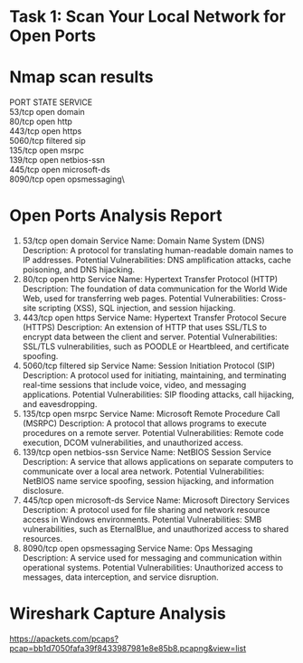 
# Task 1: Scan Your Local Network for Open Ports

# Nmap scan results

PORT    STATE SERVICE\
53/tcp  open  domain\
80/tcp  open  http\
443/tcp open  https\
5060/tcp filtered sip\
135/tcp  open  msrpc\
139/tcp  open  netbios-ssn\
445/tcp  open  microsoft-ds\
8090/tcp open  opsmessaging\


# Open Ports Analysis Report

1. 53/tcp  open  domain 
    Service Name: Domain Name System (DNS)
    Description: A protocol for translating human-readable domain names to IP addresses.
    Potential Vulnerabilities: DNS amplification attacks, cache poisoning, and DNS hijacking.
2. 80/tcp  open  http
    Service Name: Hypertext Transfer Protocol (HTTP)
    Description: The foundation of data communication for the World Wide Web, used for transferring web pages.
    Potential Vulnerabilities: Cross-site scripting (XSS), SQL injection, and session hijacking.
3. 443/tcp open  https
    Service Name: Hypertext Transfer Protocol Secure (HTTPS)
    Description: An extension of HTTP that uses SSL/TLS to encrypt data between the client and server.
    Potential Vulnerabilities: SSL/TLS vulnerabilities, such as POODLE or Heartbleed, and certificate spoofing.
4. 5060/tcp filtered sip
    Service Name: Session Initiation Protocol (SIP)
    Description: A protocol used for initiating, maintaining, and terminating real-time sessions that include voice, video, and messaging applications.
    Potential Vulnerabilities: SIP flooding attacks, call hijacking, and eavesdropping.
5. 135/tcp  open  msrpc
    Service Name: Microsoft Remote Procedure Call (MSRPC)
    Description: A protocol that allows programs to execute procedures on a remote server.
    Potential Vulnerabilities: Remote code execution, DCOM vulnerabilities, and unauthorized access.
6. 139/tcp  open  netbios-ssn
    Service Name: NetBIOS Session Service
    Description: A service that allows applications on separate computers to communicate over a local area network.
    Potential Vulnerabilities: NetBIOS name service spoofing, session hijacking, and information disclosure.
7. 445/tcp  open  microsoft-ds
    Service Name: Microsoft Directory Services
    Description: A protocol used for file sharing and network resource access in Windows environments.
    Potential Vulnerabilities: SMB vulnerabilities, such as EternalBlue, and unauthorized access to shared resources.
8. 8090/tcp open  opsmessaging
    Service Name: Ops Messaging
    Description: A service used for messaging and communication within operational systems.
    Potential Vulnerabilities: Unauthorized access to messages, data interception, and service disruption.


# Wireshark Capture Analysis 
https://apackets.com/pcaps?pcap=bb1d7050fafa39f8433987981e8e85b8.pcapng&view=list
